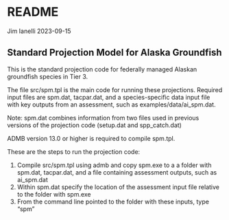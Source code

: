 README
================
Jim Ianelli
2023-09-15

## Standard Projection Model for Alaska Groundfish

This is the standard projection code for federally managed Alaskan
groundfish species in Tier 3.

The file src/spm.tpl is the main code for running these projections.
Required input files are spm.dat, tacpar.dat, and a species-specific
data input file with key outputs from an assessment, such as
examples/data/ai_spm.dat.

Note: spm.dat combines information from two files used in previous
versions of the projection code (setup.dat and spp_catch.dat)

ADMB version 13.0 or higher is required to compile spm.tpl.

These are the steps to run the projection code:  
1. Compile src/spm.tpl using admb and copy spm.exe to a a folder with
spm.dat, tacpar.dat, and a file containing assessment outputs, such as
ai_spm.dat  
2. Within spm.dat specify the location of the assessment input file
relative to the folder with spm.exe  
3. From the command line pointed to the folder with these inputs, type
“spm”  
